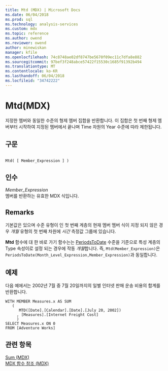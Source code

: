 ```yaml
---
title: Mtd (MDX) | Microsoft Docs
ms.date: 06/04/2018
ms.prod: sql
ms.technology: analysis-services
ms.custom: mdx
ms.topic: reference
ms.author: owend
ms.reviewer: owend
author: minewiskan
manager: kfile
ms.openlocfilehash: 74c8748ae02df8747be5670f09ec11c7dfa8e882
ms.sourcegitcommit: 97bef3f248abce57422f15530c1685f91392b494
ms.translationtype: MT
ms.contentlocale: ko-KR
ms.lasthandoff: 06/04/2018
ms.locfileid: "34742222"
---
```

# <a name="mtd-mdx"></a>Mtd(MDX)


  지정한 멤버와 동일한 수준의 형제 멤버 집합을 반환합니다. 이 집합은 첫 번째 형제 멤버부터 시작하여 지정된 멤버에서 끝나며 Time 차원의 Year 수준에 따라 제한됩니다.  
  
## <a name="syntax"></a>구문  
  
```  
  
Mtd( [ Member_Expression ] )  
```  
  
## <a name="arguments"></a>인수  
 *Member_Expression*  
 멤버를 반환하는 유효한 MDX 식입니다.  
  
## <a name="remarks"></a>Remarks  
 기본값은 있으며 수준 유형이 인 첫 번째 계층의 현재 멤버 멤버 식이 지정 되지 않은 경우 *개월* 유형의 첫 번째 차원에 *시간* 측정값 그룹에 있습니다.  
  
 **Mtd** 함수에 대 한 바로 가기 함수는는 [PeriodsToDate](../mdx/periodstodate-mdx.md) 수준을 기준으로 특성 계층의 Type 속성이로 설정 되는 경우에 작동 *개월*합니다. 즉, `Mtd(Member_Expression)`은 `PeriodsToDate(Month_Level_Expression,Member_Expression)`과 동일합니다.  
  
## <a name="example"></a>예제  
 다음 예에서는 2002년 7월 중 7월 20일까지의 일별 인터넷 판매 운송 비용의 합계를 반환합니다.  
  
```  
WITH MEMBER Measures.x AS SUM   
   (  
      MTD([Date].[Calendar].[Date].[July 20, 2002])  
     , [Measures].[Internet Freight Cost]  
     )  
SELECT Measures.x ON 0  
FROM [Adventure Works]  
```  
  
## <a name="see-also"></a>관련 항목  
 [Sum &#40;MDX&#41;](../mdx/sum-mdx.md)   
 [MDX 함수 참조 &#40;MDX&#41;](../mdx/mdx-function-reference-mdx.md)  
  
  
